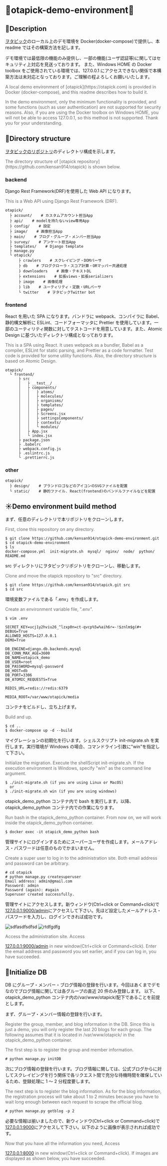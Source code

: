 # :whale:otapick-demo-environment:whale2:

## :deciduous_tree:Description

[ヲタピック](https://otapick.com)のローカル上のデモ環境を Docker(docker-compose)で提供し、本 readme ではその構築方法を記します。

デモ環境では最低限の機能のみ提供し、一部の機能(ユーザ認証等)に関してはセキュリティ上対応を見送っております。
また、Windows HOME の Docker toolbox をご使用されている環境では、127.0.0.1 にアクセスできない関係で本構築方法は未対応となっております。ご理解の程よろしくお願いいたします。

<font color="dimgray">
A local demo environment of [otapick](https://otapick.com) is provided in Docker (docker-compose), and this readme describes how to build it.

In the demo environment, only the minimum functionality is provided, and some functions (such as user authentication) are not supported for security reasons. Also, if you are using the Docker toolbox on Windows HOME, you will not be able to access 127.0.0.1, so this method is not supported. Thank you for your understanding.
</font>

## :rainbow:Directory structure

[ヲタピックのリポジトリ](https://github.com/kensan914/otapick)のディレクトリ構成を示します。

<font color="dimgray">
The directory structure of [otapick repository](https://github.com/kensan914/otapick) is shown below.
</font>

### backend

Django Rest Framework(DRF)を使用した Web API になります。

<font color="dimgray">
This is a Web API using Django Rest Framework (DRF).
</font>

```
otapick/
  ├ account/    # カスタムアカウント担当App
  ├ api/    # modelを持たないview専用App
  ├ config/    # 設定
  ├ image/    # 画像担当App
  ├ main/    # ブログ・グループ・メンバー担当App
  ├ survey/    # アンケート担当App
  ├ templates/    # Django template
  ├ manage.py
  └ otapick/
      ├ crawlers    # スクレイピング・DOMパーサ
      ├ db    # ブログクローラ・スコア計算・ORマッパー共通処理
      ├ downloaders    # 画像・テキストDL
      ├ extensions    # 拡張views・拡張serializers
      ├ image    # 画像処理
      ├ lib    # ユーティリティ・定数・URLパーサ
      └ twitter    # ヲタピックTwitter bot
```

### frontend

React を用いた SPA になります。バンドラに webpack、コンパイラに Babel、静的構文解析に ESLint、コードフォーマッタに Prettier を使用しています。一部のユーティリティ関数に対してテストコードを用意しています。また、Atomic Design に基づいたディレクトリ構成となっております。

<font color="dimgray">
This is a SPA using React. It uses webpack as a bundler, Babel as a compiler, ESLint for static parsing, and Prettier as a code formatter. Test code is provided for some utility functions. Also, the directory structure is based on Atomic Design.
</font>

```
otapick/
  └ frontend/
      ├ src
      │   ├ __test__/
      │   ├ components/
      │   │   ├ atoms/
      │   │   ├ molecules/
      │   │   ├ organisms/
      │   │   ├ templates/
      │   │   ├ pages/
      │   │   ├ Screens.jsx
      │   │   ├ settingsComponents/
      │   │   ├ contexts/
      │   │   └ modules/
      │   ├ App.jsx
      │   └ index.jsx
      ├ package.json
      ├ .babelrc
      ├ webpack.config.js
      ├ .eslintrc.js
      └ .prettierrc.js
```

### other

```
otapick/
  ├ design/    # ブランドロゴなどのアイコンのSVGファイルを配置
  └ static/    # 静的ファイル. React(frontend)のバンドルファイルなどを配置
```

## :sunny:Demo environment build method

まず、任意のディレクトリで本リポジトリをクローンします。

<font color="dimgray">
First, clone this repository on any directory.
</font>

```
$ git clone https://github.com/kensan914/otapick-demo-environment.git
$ cd otapick-demo-environment
$ ls
docker-compose.yml  init-migrate.sh  mysql/  nginx/  node/  python/  README.md
```

src ディレクトリにヲタピックリポジトリをクローンし、移動します。

<font color="dimgray">
Clone and move the otapick repository to "src" directory.
</font>

```
$ git clone https://github.com/kensan914/otapick.git src
$ cd src
```

環境変数ファイルである「.env」を作成します。

<font color="dimgray">
Create an environment variable file, ".env".
</font>

```
$ vim .env
```

```
SECRET_KEY=ucj1y2hviu26_^lzxp0n=ct-qvcp%5w%aih6r=-!$znlm$g(#+
DEBUG=True
ALLOWED_HOSTS=127.0.0.1
DEMO=True

DB_ENGINE=django.db.backends.mysql
DB_CONN_MAX_AGE=3600
DB_NAME=otapick_demo
DB_USER=root
DB_PASSWORD=mysql-password
DB_HOST=db
DB_PORT=3306
DB_ATOMIC_REQUESTS=True

REDIS_URL=redis://redis:6379

MEDIA_ROOT=/var/www/otapick/media
```

コンテナをビルドし、立ち上げます。

<font color="dimgray">
Build and up.
</font>

```
$ cd ..
$ docker-compose up -d --build
```

マイグレーションの初期化を行います。シェルスクリプト init-migrate.sh を実行します。実行環境が Windows の場合、コマンドライン引数に"win"を指定して下さい。

<font color="dimgray">
Initialize the migration. Execute the shellScript init-migrate.sh. If the execution environment is Windows, specify "win" as the command line argument.
</font>

```
$ ./init-migrate.sh (if you are using Linux or MacOS)
  or
$ ./init-migrate.sh win (if you are using windows)
```

otapick_demo_python コンテナ内で bash を実行します。以降、otapick_demo_python コンテナ内での作業になります。

<font color="dimgray">
Run bash in the otapick_demo_python container. From now on, we will work inside the otapick_demo_python container.
</font>

```
$ docker exec -it otapick_demo_python bash
```

管理サイトにログインするためにスーパーユーザを作成します。メールアドレス・パスワードは任意のものでかまいません。

<font color="dimgray">
Create a super user to log in to the administration site. Both email address and password can be arbitrary.
</font>

```
# cd otapick
# python manage.py createsuperuser
Email address: admin@gmail.com
Password: admin
Password (again): #again
Superuser created successfully.
```

管理サイトにアクセスします。新ウィンドウ(Ctrl+click or Command+click)で[127.0.0.1:9000/admin](http://127.0.0.1:9000/admin/)にアクセスして下さい。先ほど設定したメールアドレス・パスワードを入力し、ログインできれば成功です。

![sdfasdfsdfsd](https://user-images.githubusercontent.com/52157596/119133105-7a8e8580-ba76-11eb-810b-4878c5fd9c0c.PNG)
![rtdfgdfg](https://user-images.githubusercontent.com/52157596/119133109-7bbfb280-ba76-11eb-8b4a-d3305f9c1761.PNG)

<font color="dimgray">
Access the administration site. Access

[127.0.0.1:9000/admin](http://127.0.0.1:9000/admin/) in new window(Ctrl+click or Command+click). Enter the email address and password you set earlier, and if you can log in, you have succeeded.
</font>

## :low_brightness:Initialize DB

DB にグループ・メンバー・ブログ情報の登録を行います。今回はあくまでデモなのでブログ情報に関しては各グループの直近 20 件のみ登録します。
以下、otapick_demo_python コンテナ内の/var/www/otapick/配下であることを前提とします。

まず、グループ・メンバー情報の登録を行います。

<font color="dimgray">
Register the group, member, and blog information in the DB. Since this is just a demo, you will only register the last 20 blogs for each group.
The following assumes that it is located in /var/www/otapick/ in the otapick_demo_python container.

The first step is to register the group and member information.
</font>

```
# python manage.py initDB
```

次にブログ情報の登録を行います。ブログ情報に関しては、公式ブログからに対してスクレイピングを行う関係で各リクエスト間で充分な待機時間を確保しているため、登録処理に 1 ～ 2 分程度要します。

<font color="dimgray">
The next step is to register the blog information. As for the blog information, the registration process will take about 1 to 2 minutes because you have to wait long enough between each request to scrape the official blog.
</font>

```
# python manage.py getblog -p 2
```

必要な情報は揃いましたので、新ウィンドウ(Ctrl+click or Command+click)で[127.0.0.1:9000](http://127.0.0.1:9000)にアクセスして下さい。以下のように画像が表示されれば成功です。

<font color="dimgray">
Now that you have all the information you need, Access

[127.0.0.1:8000](http://127.0.0.1:8000) in new window(Ctrl+click or Command+click). If images are displayed as shown below, you have succeeded.
</font>
